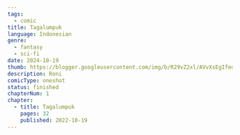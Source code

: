 ```yaml
---
tags:
  - comic
title: Tagalumpuk
language: Indonesian
genre:
  - fantasy
  - sci-fi
date: 2024-10-19
thumb: https://blogger.googleusercontent.com/img/b/R29vZ2xl/AVvXsEgIfeunRyDYYEBXFswbbrNYPRcAp7faAu-weTW103tmE1X68mG-Q621Fp5TF7UD83aFd0I3fx0VkDDmkIF2qJwB68E4KQvPM14sq-yrqDFOLP5X52sJx6a6oSqjtcyOA_m_JxEL5m_bEAT-6_W_gH56Iv-MWkfY_lrrTlo00uYN-ucbGdGlEvYJjajPdadv/s800/SAMPUL_001.jpg
description: Roni
comicType: oneshot
status: finished
chapterNum: 1
chapter:
  - title: Tagalumpuk
    pages: 32
    published: 2022-10-19
---
```

